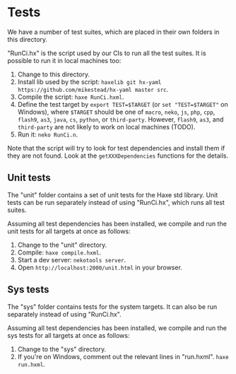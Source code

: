 # Tests

We have a number of test suites, which are placed in their own folders in this directory.

"RunCi.hx" is the script used by our CIs to run all the test suites. It is possible to run it in local machines too:

 1. Change to this directory.
 2. Install lib used by the script: `haxelib git hx-yaml https://github.com/mikestead/hx-yaml master src`.
 3. Compile the script: `haxe RunCi.hxml`.
 4. Define the test target by `export TEST=$TARGET` (or `set "TEST=$TARGET"` on Windows), where `$TARGET` should be one of `macro`, `neko`, `js`, `php`, `cpp`, `flash9`, `as3`, `java`, `cs`, `python`, or `third-party`. However, `flash9`, `as3`, and `third-party` are not likely to work on local machines (TODO).
 5. Run it: `neko RunCi.n`.

Note that the script will try to look for test dependencies and install them if they are not found. Look at the `getXXXDependencies` functions for the details.

## Unit tests

The "unit" folder contains a set of unit tests for the Haxe std library. Unit tests can be run separately instead of using "RunCi.hx", which runs all test suites.

Assuming all test dependencies has been installed, we compile and run the unit tests for all targets at once as follows:

 1. Change to the "unit" directory.
 2. Compile: `haxe compile.hxml`.
 3. Start a dev server: `nekotools server`.
 4. Open `http://localhost:2000/unit.html` in your browser.

## Sys tests

The "sys" folder contains tests for the system targets. It can also be run separately instead of using "RunCi.hx".

Assuming all test dependencies has been installed, we compile and run the sys tests for all targets at once as follows:

 1. Change to the "sys" directory.
 2. If you're on Windows, comment out the relevant lines in "run.hxml". `haxe run.hxml`.